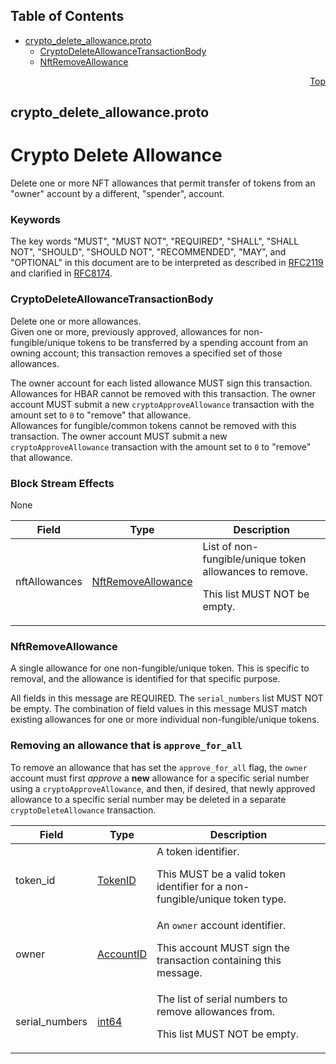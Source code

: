 ## Table of Contents

- [crypto_delete_allowance.proto](#crypto_delete_allowance-proto)
    - [CryptoDeleteAllowanceTransactionBody](#proto-CryptoDeleteAllowanceTransactionBody)
    - [NftRemoveAllowance](#proto-NftRemoveAllowance)
  



<a name="crypto_delete_allowance-proto"></a>
<p align="right"><a href="#top">Top</a></p>

## crypto_delete_allowance.proto
# Crypto Delete Allowance
Delete one or more NFT allowances that permit transfer of tokens from
an "owner" account by a different, "spender", account.

### Keywords
The key words "MUST", "MUST NOT", "REQUIRED", "SHALL", "SHALL NOT",
"SHOULD", "SHOULD NOT", "RECOMMENDED", "MAY", and "OPTIONAL" in this
document are to be interpreted as described in
[RFC2119](https://www.ietf.org/rfc/rfc2119) and clarified in
[RFC8174](https://www.ietf.org/rfc/rfc8174).


<a name="proto-CryptoDeleteAllowanceTransactionBody"></a>

### CryptoDeleteAllowanceTransactionBody
Delete one or more allowances.<br/>
Given one or more, previously approved, allowances for non-fungible/unique
tokens to be transferred by a spending account from an owning account;
this transaction removes a specified set of those allowances.

The owner account for each listed allowance MUST sign this transaction.<br/>
Allowances for HBAR cannot be removed with this transaction. The owner
account MUST submit a new `cryptoApproveAllowance` transaction with the
amount set to `0` to "remove" that allowance.<br/>
Allowances for fungible/common tokens cannot be removed with this
transaction. The owner account MUST submit a new `cryptoApproveAllowance`
transaction with the amount set to `0` to "remove" that allowance.<br/>

### Block Stream Effects
None


| Field | Type | Description |
| ----- | ---- | ----------- |
| nftAllowances | [NftRemoveAllowance](#proto-NftRemoveAllowance) | List of non-fungible/unique token allowances to remove. <p> This list MUST NOT be empty. |






<a name="proto-NftRemoveAllowance"></a>

### NftRemoveAllowance
A single allowance for one non-fungible/unique token.
This is specific to removal, and the allowance is identified for that
specific purpose.

All fields in this message are REQUIRED.
The `serial_numbers` list MUST NOT be empty.
The combination of field values in this message MUST match existing
allowances for one or more individual non-fungible/unique tokens.

### Removing an allowance that is `approve_for_all`
To remove an allowance that has set the `approve_for_all` flag, the
`owner` account must first _approve_ a **new** allowance for a specific
serial number using a `cryptoApproveAllowance`, and then, if desired,
that newly approved allowance to a specific serial number may be
deleted in a separate `cryptoDeleteAllowance` transaction.


| Field | Type | Description |
| ----- | ---- | ----------- |
| token_id | [TokenID](#proto-TokenID) | A token identifier. <p> This MUST be a valid token identifier for a non-fungible/unique token type. |
| owner | [AccountID](#proto-AccountID) | An `owner` account identifier. <p> This account MUST sign the transaction containing this message. |
| serial_numbers | [int64](#int64) | The list of serial numbers to remove allowances from. <p> This list MUST NOT be empty. |





 <!-- end messages -->

 <!-- end enums -->

 <!-- end HasExtensions -->

 <!-- end services -->



